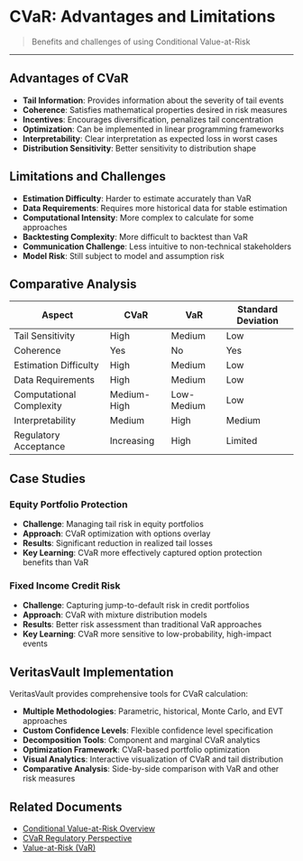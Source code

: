 # CVaR: Advantages and Limitations

> Benefits and challenges of using Conditional Value-at-Risk

---

## Advantages of CVaR

* **Tail Information**: Provides information about the severity of tail events
* **Coherence**: Satisfies mathematical properties desired in risk measures
* **Incentives**: Encourages diversification, penalizes tail concentration
* **Optimization**: Can be implemented in linear programming frameworks
* **Interpretability**: Clear interpretation as expected loss in worst cases
* **Distribution Sensitivity**: Better sensitivity to distribution shape

## Limitations and Challenges

* **Estimation Difficulty**: Harder to estimate accurately than VaR
* **Data Requirements**: Requires more historical data for stable estimation
* **Computational Intensity**: More complex to calculate for some approaches
* **Backtesting Complexity**: More difficult to backtest than VaR
* **Communication Challenge**: Less intuitive to non-technical stakeholders
* **Model Risk**: Still subject to model and assumption risk

## Comparative Analysis

| Aspect | CVaR | VaR | Standard Deviation |
|--------|------|-----|-------------------|
| Tail Sensitivity | High | Medium | Low |
| Coherence | Yes | No | Yes |
| Estimation Difficulty | High | Medium | Low |
| Data Requirements | High | Medium | Low |
| Computational Complexity | Medium-High | Low-Medium | Low |
| Interpretability | Medium | High | Medium |
| Regulatory Acceptance | Increasing | High | Limited |

## Case Studies

### Equity Portfolio Protection

* **Challenge**: Managing tail risk in equity portfolios
* **Approach**: CVaR optimization with options overlay
* **Results**: Significant reduction in realized tail losses
* **Key Learning**: CVaR more effectively captured option protection benefits than VaR

### Fixed Income Credit Risk

* **Challenge**: Capturing jump-to-default risk in credit portfolios
* **Approach**: CVaR with mixture distribution models
* **Results**: Better risk assessment than traditional VaR approaches
* **Key Learning**: CVaR more sensitive to low-probability, high-impact events

## VeritasVault Implementation

VeritasVault provides comprehensive tools for CVaR calculation:

* **Multiple Methodologies**: Parametric, historical, Monte Carlo, and EVT approaches
* **Custom Confidence Levels**: Flexible confidence level specification
* **Decomposition Tools**: Component and marginal CVaR analytics
* **Optimization Framework**: CVaR-based portfolio optimization
* **Visual Analytics**: Interactive visualization of CVaR and tail distribution
* **Comparative Analysis**: Side-by-side comparison with VaR and other risk measures

## Related Documents

* [Conditional Value-at-Risk Overview](../conditional-value-at-risk.md)
* [CVaR Regulatory Perspective](./cvar-regulatory-perspective.md)
* [Value-at-Risk (VaR)](../value-at-risk.md)